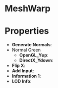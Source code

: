 # MeshWarp


# Properties

- **Generate Normals**: 
- Normal Green
  - **OpenGL_Yup**: <desc>
  - **DirectX_Ydown**: <desc>
- **Flip X**: 
- **Add Input**: 
- **Information 1**: 
- **LOD Info**: 




